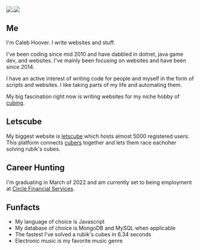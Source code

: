 <a href="https://github.com/anuraghazra/github-readme-stats">
  <img align="center" src="https://github-readme-stats.vercel.app/api?username=coder13&theme=material-palenight&count_private=true&show_icons=true" />
</a>
<a href="https://github.com/anuraghazra/github-readme-stats">
  <img align="center" src="https://github-readme-stats.vercel.app/api/top-langs/?username=coder13&layout=compact&theme=material-palenight&langs_count=8&hide=Shell,Vim%20script" />
</a>

## Me

I'm Caleb Hoover. I write websites and stuff.

I've been coding since mid 2010 and have dabbled in dotnet, java game dev, and websites. I've mainly been focusing on websites and have been since 2014. 

I have an active interest of writing code for people and myself in the form of scripts and websites. I like taking parts of my life and automating them.

My big fascination right now is writing websites for my niche hobby of [cubing](https://www.worldcubeassociation.org/). 

## Letscube

My biggest website is [letscube](https://github.com/coder13/letscube) which hosts almost 5000 registered users. This platform connects [cubers](https://www.worldcubeassociation.org/) together and lets them race eachoher solving rubik's cubes.

## Career Hunting

I'm graduating in March of 2022 and am currently set to being employment at [Circle Financial Services](https://www.circle.com/en/).

## Funfacts

 - My language of choice is Javascript
 - My database of choice is MongoDB and MySQL when applicable
 - The fastest I've solved a rubik's cubes in 6.34 seconds
 - Electronic music is my favorite music genre
